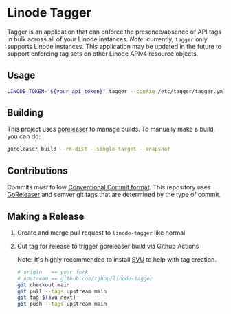 # Linode Tagger

Tagger is an application that can enforce the presence/absence of API tags in bulk across all of your Linode instances.
_Note_: currently, `tagger` only supports Linode instances.
This application may be updated in the future to support enforcing tag sets on other Linode APIv4 resource objects.

## Usage

```bash
LINODE_TOKEN="${your_api_token}" tagger --config /etc/tagger/tagger.yml
```

## Building

This project uses [goreleaser](https://goreleaser.com/) to manage builds.
To manually make a build, you can do:

```bash
goreleaser build --rm-dist --single-target --snapshot
```

## Contributions
Commits *must* follow [Conventional Commit format](https://www.conventionalcommits.org/en/v1.0.0/). This repository uses [GoReleaser](https://goreleaser.com/) and semver git tags that are determined by the type of commit.

## Making a Release
1. Create and merge pull request to `linode-tagger` like normal
2. Cut tag for release to trigger goreleaser build via Github Actions

    Note: It's highly recommended to install [SVU](https://github.com/caarlos0/svu) to help with tag creation.

    ```bash
    # origin   == your fork
    # upstream == github.com/tjhop/linode-tagger
    git checkout main
    git pull --tags upstream main
    git tag $(svu next)
    git push --tags upstream main
    ```
